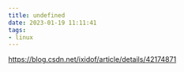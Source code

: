 ```yaml
---
title: undefined
date: 2023-01-19 11:11:41
tags:
- linux
---
```


https://blog.csdn.net/ixidof/article/details/42174871

